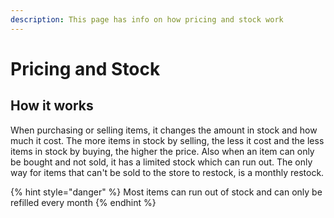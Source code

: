 ```yaml
---
description: This page has info on how pricing and stock work
---
```


# Pricing and Stock

## How it works

When purchasing or selling items, it changes the amount in stock and how much it cost. The more items in stock by selling, the less it cost and the less items in stock by buying, the higher the price. Also when an item can only be bought and not sold, it has a limited stock which can run out. The only way for items that can't be sold to the store to restock, is a monthly restock.

{% hint style="danger" %}
Most items can run out of stock and can only be refilled every month
{% endhint %}

